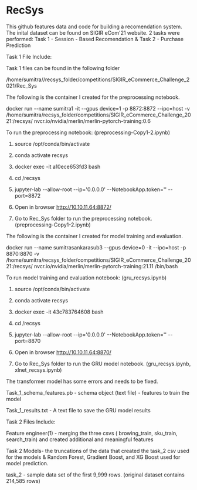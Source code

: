 # RecSys

This github features data and code for building a recomendation system. The inital dataset can be found on SIGIR eCom'21 website. 
 2 tasks were performed: Task 1 - Session - Based Recomendation & Task 2 - Purchase Prediction 
 
 Task 1 File Include: 
 
 Task 1 files can be found in the following folder
 
 /home/sumitra//recsys_folder/competitions/SIGIR_eCommerce_Challenge_2021/Rec_Sys
 
 The following is the container I created for the preprocessing notebook.
 
 docker run --name sumitra1 -it --gpus device=1 -p 8872:8872 --ipc=host -v /home/sumitra/recsys_folder/competitions/SIGIR_eCommerce_Challenge_2021:/recsys/    nvcr.io/nvidia/merlin/merlin-pytorch-training:0.6
 
 To run the preprocessing notebook: (preprocessing-Copy1-2.ipynb) 
 
 1. source /opt/conda/bin/activate
  
 2. conda activate recsys
 
 3. docker exec -it a10ece653fd3 bash
 
 4. cd /recsys

 5. jupyter-lab --allow-root --ip='0.0.0.0' --NotebookApp.token='' --port=8872
 
 6. Open in browser http://10.10.11.64:8872/

 7. Go to Rec_Sys folder to run the preprocessing notebook. (preprocessing-Copy1-2.ipynb)
 
 The following is the container I created for model training and evaluation.
 
 docker run --name sumitrasankarasub3 --gpus device=0 -it --ipc=host -p 8870:8870 -v /home/sumitra/recsys_folder/competitions/SIGIR_eCommerce_Challenge_2021:/recsys/ nvcr.io/nvidia/merlin/merlin-pytorch-training:21.11 /bin/bash
 
 To run model training and evaluation notebook: (gru_recsys.ipynb) 
 
 1. source /opt/conda/bin/activate
  
 2. conda activate recsys
 
 3. docker exec -it 43c783764608 bash
 
 4. cd /recsys

 5. jupyter-lab --allow-root --ip='0.0.0.0' --NotebookApp.token='' --port=8870
 
 6. Open in browser http://10.10.11.64:8870/

 7. Go to Rec_Sys folder to run the GRU model notebook. (gru_recsys.ipynb, xlnet_recsys.ipynb)
 
 The transformer model has some errors and needs to be fixed.
 
 Task_1_schema_features.pb - schema object (text file) - features to train the model
 
 Task_1_results.txt - A text file to save the GRU model results
 
 
 
 
 Task 2 Files Include:
 
 
 
 Feature engineer(1) - merging the three csvs ( browing_train, sku_train, search_train) and created additional and meaningful features
 
 Task 2 Models- the truncations of the data that created the task_2 csv used for the models & Random Forest, Gradient Boost, and XG Boost used for model prediction. 
 
 task_2 - sample data set of the first 9,999 rows. (original dataset contains 214,585 rows) 
